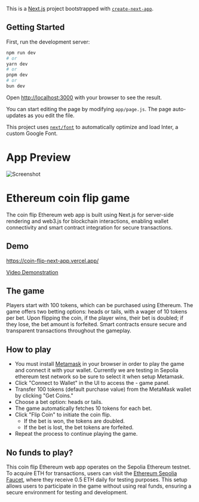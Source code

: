 This is a [Next.js](https://nextjs.org/) project bootstrapped with [`create-next-app`](https://github.com/vercel/next.js/tree/canary/packages/create-next-app).

## Getting Started

First, run the development server:

```bash
npm run dev
# or
yarn dev
# or
pnpm dev
# or
bun dev
```

Open [http://localhost:3000](http://localhost:3000) with your browser to see the result.


You can start editing the page by modifying `app/page.js`. The page auto-updates as you edit the file.

This project uses [`next/font`](https://nextjs.org/docs/basic-features/font-optimization) to automatically optimize and load Inter, a custom Google Font.

# App Preview
![Screenshot](https://github.com/user-attachments/assets/d3953e15-f5b5-4003-bdc8-dd0277eeec45)

# Ethereum coin flip game

The coin flip Ethereum web app is built using Next.js for server-side rendering and web3.js for blockchain interactions, enabling wallet connectivity and smart contract integration for secure transactions.

## Demo

https://coin-flip-next-app.vercel.app/ 

[Video Demonstration](https://github.com/user-attachments/assets/f4fbdcc5-623e-4edc-94e3-d3399db8469f)

## The game

Players start with 100 tokens, which can be purchased using Ethereum. The game offers two betting options: heads or tails, with a wager of 10 tokens per bet. Upon flipping the coin, if the player wins, their bet is doubled; if they lose, the bet amount is forfeited. Smart contracts ensure secure and transparent transactions throughout the gameplay.

## How to play

- You must install [Metamask](https://metamask.io/) in your browser in order to play the game and connect it with your wallet. Currently we are testing in Sepolia ethereum test network so be sure to select it when setup Metamask.
- Click "Connect to Wallet" in the UI to access the - game panel.
- Transfer 100 tokens (default purchase value) from the MetaMask wallet by clicking "Get Coins."
- Choose a bet option: heads or tails.
- The game automatically fetches 10 tokens for each bet.
- Click "Flip Coin" to initiate the coin flip.
     - If the bet is won, the tokens are doubled.
     - If the bet is lost, the bet tokens are     forfeited.
- Repeat the process to continue playing the game.

## No funds to play?

This coin flip Ethereum web app operates on the Sepolia Ethereum testnet. To acquire ETH for transactions, users can visit the [Ethereum Sepolia Faucet](https://cloud.google.com/application/web3/faucet/ethereum/sepolia), where they receive 0.5 ETH daily for testing purposes. This setup allows users to participate in the game without using real funds, ensuring a secure environment for testing and development.



